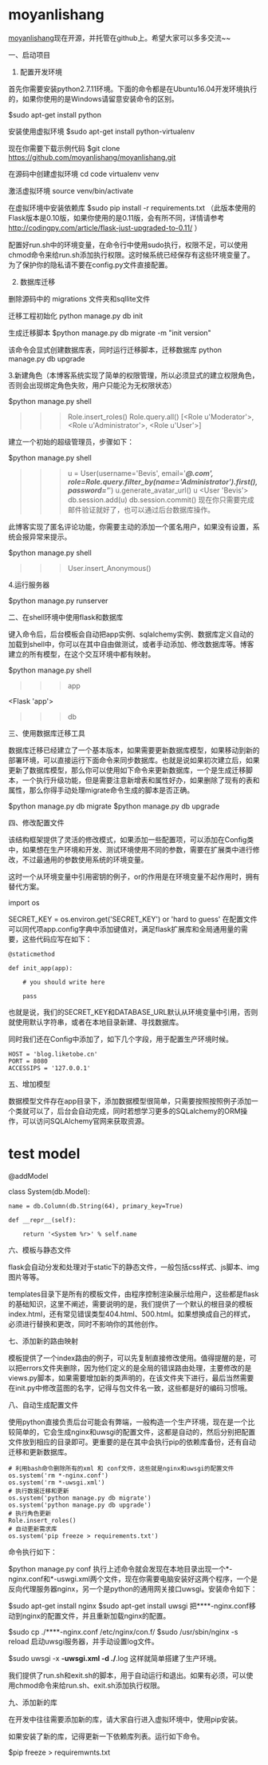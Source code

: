 # moyanlishang
[moyanlishang](https://github.com/moyanlishang/moyanlishang)现在开源，并托管在github上。希望大家可以多多交流~~

一、启动项目


1. 配置开发环境

首先你需要安装python2.7.11环境。下面的命令都是在Ubuntu16.04开发环境执行的，如果你使用的是Windows请留意安装命令的区别。

$sudo apt-get install python

安装使用虚拟环境
$sudo apt-get install python-virtualenv

现在你需要下载示例代码
$git clone https://github.com/moyanlishang/moyanlishang.git

在源码中创建虚拟环境
cd code
virtualenv venv

激活虚拟环境
source venv/bin/activate

在虚拟环境中安装依赖库
$sudo pip install -r requirements.txt （此版本使用的Flask版本是0.10版，如果你使用的是0.11版，会有所不同，详情请参考 http://codingpy.com/article/flask-just-upgraded-to-0.11/ ）

配置好run.sh中的环境变量，在命令行中使用sudo执行，权限不足，可以使用chmod命令来给run.sh添加执行权限。这时候系统已经保存有这些环境变量了。为了保护你的隐私请不要在config.py文件直接配置。

2. 数据库迁移

删除源码中的 migrations 文件夹和sqllite文件 

迁移工程初始化
python manage.py db init

生成迁移脚本
$python manage.py db migrate -m "init version"

该命令会显式创建数据库表，同时运行迁移脚本，迁移数据库
python manage.py db upgrade

3.新建角色（本博客系统实现了简单的权限管理，所以必须显式的建立权限角色，否则会出现绑定角色失败，用户只能沦为无权限状态）

$python manage.py shell

 >>> Role.insert_roles()
 >>> Role.query.all()
 [<Role u'Moderator'>, <Role u'Administrator'>, <Role u'User'>]
 >>>

建立一个初始的超级管理员，步骤如下：

$python manage.py shell

 >>> u = User(username='Bevis', email='*****@**.com', role=Role.query.filter_by(name='Administrator').first(),  password='***')
 >>> u.generate_avatar_url()
 >>> u
 <User 'Bevis'>
 >>> db.session.add(u)
 >>> db.session.commit()
现在你只需要完成邮件验证就好了，也可以通过后台数据库操作。

此博客实现了匿名评论功能，你需要主动的添加一个匿名用户，如果没有设置，系统会报异常来提示。

$python manage.py shell

 >>> User.insert_Anonymous()

4.运行服务器

$python manage.py runserver


二、在shell环境中使用flask和数据库

键入命令后，后台模板会自动把app实例、sqlalchemy实例、数据库定义自动的加载到shell中，你可以在其中自由做测试，或者手动添加、修改数据库等。博客建立的所有模型，在这个交互环境中都有映射。

$python manage.py shell

 >>> app

 <Flask 'app'>

 >>> db

 <SQLAlchemy engine='sqlite:////home/moyanlishang/moyanlishang/code/data-dev.sqlite'>


三、使用数据库迁移工具

数据库迁移已经建立了一个基本版本，如果需要更新数据库模型，如果移动到新的部署环境，可以直接运行下面命令来同步数据库。也就是说如果初次建立后，如果更新了数据库模型，那么你可以使用如下命令来更新数据库，一个是生成迁移脚本，一个执行升级功能，但是需要注意新增表和属性好办，如果删除了现有的表和属性，那么你得手动处理migrate命令生成的脚本是否正确。

$python manage.py db migrate
$python manage.py db upgrade


四、修改配置文件

该结构框架提供了灵活的修改模式，如果添加一些配置项，可以添加在Config类中，如果想在生产环境和开发、测试环境使用不同的参数，需要在扩展类中进行修改，不过最通用的参数使用系统的环境变量。

这时一个从环境变量中引用密钥的例子，or的作用是在环境变量不起作用时，拥有替代方案。

import os

SECRET_KEY = os.environ.get('SECRET_KEY') or 'hard to guess'
在配置文件可以同代项app.config字典中添加键值对，满足flask扩展库和全局通用量的需要，这些代码应写在如下：

    @staticmethod

    def init_app(app):

        # you should write here

        pass
也就是说，我们的SECRET_KEY和DATABASE_URL默认从环境变量中引用，否则就使用默认字符串，或者在本地目录新建、寻找数据库。

同时我们还在Config中添加了，如下几个字段，用于配置生产环境时候。

    HOST = 'blog.liketobe.cn'
    PORT = 8080
    ACCESSIPS = '127.0.0.1'


五、增加模型

数据模型文件存在app目录下，添加数据模型很简单，只需要按照按照例子添加一个类就可以了，后台会自动完成，同时若想学习更多的SQLalchemy的ORM操作，可以访问SQLAlchemy官网来获取资源。

# test model

@addModel

class System(db.Model):

    name = db.Column(db.String(64), primary_key=True)

    def __repr__(self):

        return '<System %r>' % self.name
		

六、模板与静态文件

flask会自动分发和处理对于static下的静态文件，一般包括css样式、js脚本、img图片等等。

templates目录下是所有的模板文件，由程序控制渲染展示给用户，这些都是flask的基础知识，这里不阐述，需要说明的是，我们提供了一个默认的根目录的模板index.html，还有常见错误类型404.html、500.html。如果想换成自己的样式，必须进行替换和更改，同时不影响你的其他创作。



七、添加新的路由映射

模板提供了一个index路由的例子，可以先复制直接修改使用。值得提醒的是，可以把errors文件夹删除，因为他们定义的是全局的错误路由处理，主要修改的是views.py脚本，如果需要增加新的类声明的，在该文件夹下进行，最后当然需要在init.py中修改蓝图的名字，记得与包文件名一致，这些都是好的编码习惯哦。



八、自动生成配置文件

使用python直接负责后台可能会有弊端，一般构造一个生产环境，现在是一个比较简单的，它会生成nginx和uwsgi的配置文件，这都是自动的，然后分别把配置文件放到相应的目录即可。更重要的是在其中会执行pip的依赖库备份，还有自动迁移和更新数据库。

    # 利用bash命令删除所有的xml 和 conf文件，这些就是nginx和uwsgi的配置文件
    os.system('rm *-nginx.conf')
    os.system('rm *-uwsgi.xml')
    # 执行数据迁移和更新
    os.system('python manage.py db migrate')
    os.system('python manage.py db upgrade')
    # 执行角色更新
    Role.insert_roles()
    # 自动更新需求库
    os.system('pip freeze > requirements.txt')
命令执行如下：

$python manage.py conf
执行上述命令就会发现在本地目录出现一个*-nginx.conf和*-uswgi.xml两个文件，现在你需要电脑安装好这两个程序，一个是反向代理服务器nginx，另一个是python的通用网关接口uwsgi。安装命令如下：

$sudo apt-get install nginx
$sudo apt-get install uwsgi
把****-nginx.conf移动到nginx的配置文件，并且重新加载nginx的配置。

$sudo cp ./****-nginx.conf /etc/nginx/con.f/
$sudo /usr/sbin/nginx -s reload
启动uwsgi服务器，并手动设置log文件。

$sudo uwsgi -x ****-uwsgi.xml -d ./****.log
这样就简单搭建了生产环境。

我们提供了run.sh和exit.sh的脚本，用于自动运行和退出。如果有必须，可以使用chmod命令来给run.sh、exit.sh添加执行权限。



九、添加新的库

在开发中往往需要添加新的库，请大家自行进入虚拟环境中，使用pip安装。

如果安装了新的库，记得更新一下依赖库列表。运行如下命令。

$pip freeze > requiremwnts.txt
